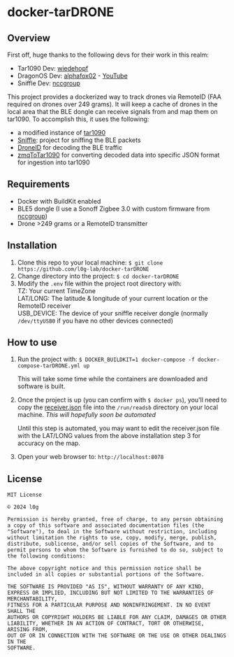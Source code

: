 # docker-tarDRONE

## Overview

First off, huge thanks to the following devs for their work in this realm:
- Tar1090 Dev: [wiedehopf](https://github.com/wiedehopf)
- DragonOS Dev: [alphafox02](https://github.com/alphafox02) - [YouTube](https://www.youtube.com/@cemaxecuter7783)
- Sniffle Dev: [nccgroup](https://github.com/nccgroup)

This project provides a dockerized way to track drones via RemoteID (FAA required on drones over 249 grams). It will keep a cache of drones in the local area that the BLE dongle can receive signals from and map them on tar1090. To accomplish this, it uses the following:

- a modified instance of [tar1090](https://github.com/wiedehopf/tar1090)
- [Sniffle](https://github.com/bkerler/Sniffle/tree/zmq): project for sniffing the BLE packets
- [DroneID](https://github.com/bkerler/DroneID) for decoding the BLE traffic
- [zmqToTar1090](https://github.com/l0g-lab/zmqToTar1090) for converting decoded data into specific JSON format for ingestion into tar1090

## Requirements

- Docker with BuildKit enabled
- BLE5 dongle (I use a Sonoff Zigbee 3.0 with custom firmware from [nccgroup](https://github.com/nccgroup/Sniffle))
- Drone >249 grams or a RemoteID transmitter

## Installation

1. Clone this repo to your local machine: `$ git clone https://github.com/l0g-lab/docker-tarDRONE`
2. Change directory into the project: `$ cd docker-tarDRONE`
3. Modify the `.env` file within the project root directory with:\
    TZ: Your current TimeZone\
    LAT/LONG: The latitude & longitude of your current location or the RemoteID receiver\
    USB_DEVICE: The device of your sniffle receiver dongle (normally `/dev/ttyUSB0` if you have no other devices connected)

## How to use

1. Run the project with: `$ DOCKER_BUILDKIT=1 docker-compose -f docker-compose-tarDRONE.yml up`

    This will take some time while the containers are downloaded and software is built.

2. Once the project is up (you can confirm with `$ docker ps`), you'll need to copy the [receiver.json](https://github.com/l0g-lab/docker-tarDRONE/blob/main/tar1090_mod/receiver.json) file into the `/run/readsb` directory on your local machine. *This will hopefully soon be automated*

    Until this step is automated, you may want to edit the receiver.json file with the LAT/LONG values from the above installation step 3 for accuracy on the map.

3. Open your web browser to: `http://localhost:8078`

## License

```
MIT License

© 2024 l0g

Permission is hereby granted, free of charge, to any person obtaining a copy of this software and associated documentation files (the "Software"), to deal in the Software without restriction, including without limitation the rights to use, copy, modify, merge, publish, distribute, sublicense, and/or sell copies of the Software, and to permit persons to whom the Software is furnished to do so, subject to the following conditions:

The above copyright notice and this permission notice shall be included in all copies or substantial portions of the Software.

THE SOFTWARE IS PROVIDED "AS IS", WITHOUT WARRANTY OF ANY KIND, EXPRESS OR IMPLIED, INCLUDING BUT NOT LIMITED TO THE WARRANTIES OF MERCHANTABILITY,
FITNESS FOR A PARTICULAR PURPOSE AND NONINFRINGEMENT. IN NO EVENT SHALL THE
AUTHORS OR COPYRIGHT HOLDERS BE LIABLE FOR ANY CLAIM, DAMAGES OR OTHER
LIABILITY, WHETHER IN AN ACTION OF CONTRACT, TORT OR OTHERWISE, ARISING FROM,
OUT OF OR IN CONNECTION WITH THE SOFTWARE OR THE USE OR OTHER DEALINGS IN THE
SOFTWARE.
```